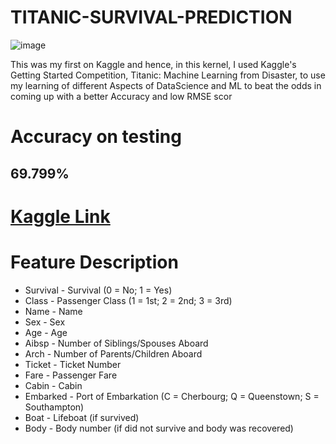 # TITANIC-SURVIVAL-PREDICTION
![image](https://i0.wp.com/www.alltherooms.com/blog/wp-content/uploads/2018/10/Feature-ATR-News-New-Titanic-Route-Announced-By-YouTube.jpg?fit=1000%2C667&ssl=1)

This was my first on Kaggle and hence, in this kernel, I used Kaggle's Getting Started Competition, Titanic: Machine Learning from Disaster, to use my learning of different Aspects of DataScience and ML to beat the odds in coming up with a better Accuracy and low RMSE scor

# Accuracy on testing 
69.799%
------
# <a href="https://www.kaggle.com/ajitesh24" >Kaggle Link</a>

# Feature Description
* Survival - Survival (0 = No; 1 = Yes)
* Class - Passenger Class (1 = 1st; 2 = 2nd; 3 = 3rd)
* Name - Name
* Sex - Sex
* Age - Age
* Aibsp - Number of Siblings/Spouses Aboard
* Arch - Number of Parents/Children Aboard
* Ticket - Ticket Number
* Fare - Passenger Fare
* Cabin - Cabin
* Embarked - Port of Embarkation (C = Cherbourg; Q = Queenstown; S = Southampton)
* Boat - Lifeboat (if survived)
* Body - Body number (if did not survive and body was recovered)
